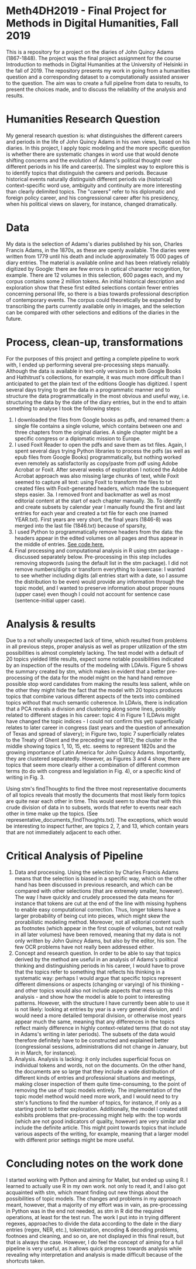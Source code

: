 # Meth4DH2019 - Final Project for Methods in Digital Humanities, Fall 2019
This is a repository for a project on the diaries of John Quincy Adams (1867-1848). The project was the final project assignment for the course Introduction to methods in Digital Humanities at the University of Helsinki in the fall of 2019. The repository presents my work in going from a humanities question and a corresponding dataset to a computationally assisted answer to the question. The aim was to create a full pipeline from data to results, to present the choices made, and to discuss the reliability of the analysis and results. 
# Humanities Research Question
My general research question is: what distinguishes the different careers and periods in the life of John Quincy Adams in his own views, based on his diaries. In this project, I apply topic modeling and the more specific question is whether there are systematic changes in word use that would denote shifting concerns and the evolution of Adams's political thought over different periods in his life and career(s). The simplest way to explore this is to identify topics that distinguish the careers and periods. Because historical events naturally distinguish different periods via (historical) context-specific word use, ambiguity and continuity are more interesting than clearly delimited topics. The "careers" refer to his diplomatic and foreign policy career, and his congressional career after his presidency, when his political views on slavery, for instance, changed dramatically.
# Data
My data is the selection of Adams's diaries published by his son, Charles Francis Adams, in the 1870s, as these are openly available. The diaries were written from 1779 until his death and include approximately 15 000 pages of diary entries. The material is available online and has been relatively reliably digitized by Google: there are few errors in optical character recognition, for example. There are 12 volumes in this selection, 600 pages each, and my corpus contains some 2 million tokens. An initial historical description and exploration show that these first edited selections contain fewer entries concerning personal life, so there is a bias towards professional description of contemporary events. The corpus could theoretically be expanded by transcribing the parts currently available only in images, and the selection can be compared with other selections and editions of the diaries in the future.
# Process, clean-up, transformations
For the purposes of this project and getting a complete pipeline to work with, I ended up performing several pre-processing steps manually. Although the data is available in text-only versions in both Google Books and Hathitrust's collections, for example, it was much more difficult than I anticipated to get the plain text of the editions Google has digitized. I spent several days trying to get the data in a programmatic manner and to structure the data programmatically in the most obvious and useful way, i.e. structuring the data by the date of the diary entries, but in the end to attain something to analyse I took the following steps:
  1. I downloaded the files from Google books as pdfs, and renamed them: a single file contains a single volume, which contains between one and three chapters from the original diaries. A single chapter might be a specific congress or a diplomatic mission to Europe.
  2. I used Foxit Reader to open the pdfs and save them as txt files. Again, I spent several days trying Python libraries to process the pdfs (as well as epub files from Google Books) programmatically, but nothing worked even remotely as satisfactorily as copy/paste from pdf using Adobe Acrobat or Foxit. After several weeks of exploration I noticed the Adobe Acrobat approach was also missing large chunks of text, while Foxit seemed to capture all text: using Foxit to transform the files to txt created files with Foxit-generated headers, which made the subsequent steps easier.
  3a. I removed front and backmatter as well as most editorial content at the start of each chapter manually.
  3b. To identify and create subsets by calendar year I manually found the first and last entries for each year and created a txt file for each one (named YEAR.txt). First years are very short, the final years (1846-8) was merged into the last file (1846.txt) because of sparsity,
  4. I used Python to programmatically remove headers from the data: the headers appear in the edited volumes on all pages and thus appear in the middle of entries. [See code here.](python_to_preprocess.py)
  5. Final processing and computational analysis in R using stm package - discussed separately below. Pre-processing in this step includes removing stopwords (using the default list in the stm package). I did not remove numbers/digits or transform everything to lowercase: I wanted to see whether including digits (all entries start with a date, so I assume the distribution to be even) would provide any information through the topic model, and I wanted to preserve information about proper nouns (upper case) even though I could not account for sentence case (sentence-initial upper case).
 
 # Analysis & results
 Due to a not wholly unexpected lack of time, which resulted from problems in all previous steps, proper analysis as well as proper utilization of the stm possibilities is almost completely lacking. The test model with a default of 20 topics yielded little results, expect some notable possibilities indicated by an inspection of the results of the modeling with LDAvis. Figure 5 shows the summary created by stm, which makes in evident that a better pre-processing of the data for the model might on the hand hand remove possible stop word candidates from making the results less salient, while on the other they might hide the fact that the model with 20 topics produces topics that combine various different aspects of the texts into combined topics without that much semantic coherence.
 In LDAvis, there is indication that a PCA reveals a division and clustering along some lines, possibly related to different stages in his career: topic 4 in Figure 1 (LDAvis might have changed the topic indices - I could not confirm this yet) superficially relates to later career in congress (last years and the question of annexation of Texas and spread of slavery); in Figure two, topic 7 superficially relates to the Treaty of Ghent and the preceding war of 1812; the cluster in the middle showing topics 1, 10, 15, etc. seems to represent 1820s and the growing importance of Latin America for John Quincy Adams. Importantly, they are clustered separatedly. However, as Figures 3 and 4 show, there are topics that seem more clearly either a combination of different common terms (to do with congress and legislation in Fig. 4), or a specific kind of writing in Fig. 3.  
 
 Using stm's findThoughts to find the three most representative documents of all topics reveals that mostly the documents that most likely form topics are quite near each other in time. This would seem to show that with this crude division of data in to subsets, words that refer to events near each other in time make up the topics. (See representative_documents_findThoughts.txt). The exceptions, which would be interesting to inspect further, are topics 2, 7, and 13, which contain years that are not immediately adjacent to each other.
 
 
 # Critical Analysis of Pipeline
  1. Data and processing.
  Using the selection by Charles Francis Adams means that the selection is biased in a specific way, which on the other hand has been discussed in previous research, and which can be compared with other selections (that are extremely smaller, however). The way I have quickly and crudely processed the data means for instance that tokens are cut at the end of the line with missing hyphens to enable easy computational correction. Thus, longer tokens have a larger probability of being cut into pieces, which might skew the prorabilistic modeling method. Moreover, not all editorial content such as footnotes (which appear in the first couple of volumes, but not really in all later volumes) have been removed, meaning that my data is not only written by John Quincy Adams, but also by the editor, his son. The few OCR problems have not really been addressed either.
  2. Concept and research question.
  In order to be able to say that topics derived by the method are useful in an analysis of Adams's political thinking and distinguishing periods in his career, I would have to prove that the topics refer to something that reflects his thinking in a systematic way: perhaps I would argue that specific topics represent different dimensions or aspects (changing or varying) of his thinking - and other topics would also not include aspects that mess up this analysis - and show how the model is able to point to interesting patterns. However, with the structure I have currently been able to use it is not likely: looking at entries by year is a very general division, and I would need a more detailed temporal division, or otherwise most years appear much the same, meaning that any differences in the topics reflect mainly difference in highly context-related terms (that do not stay in Adams's writing in later periods). The subsets of the data would therefore definitely have to be constructed and explained better (congressional sessions, administrations did not change in January, but in in March, for instance).
  3. Analysis.
  Analysis is lacking: it only includes superficial focus on individual tokens and words, not on the documents. On the other hand, the documents are so large that they include a wide distribution of different kinds of entries and professional situations and meetings, making closer inspection of them quite time-consuming, to the point of removing the use of topic models entirely.
  The implementation of the topic model method would need more work, and I would need to try stm's functions to find the number of topics, for instance, if only as a starting point to better exploration. Additionally, the model I created still exhibits problems that pre-processing might help with: the top words (which are not good indicators of quality, however) are very similar and include the definite article. This might point towards topics that include various aspects of the writing, for example, meaning that a larger model with different prior settings might be more useful.
  
# Concluding notes on the work done
I started working with Python and aiming for Mallet, but ended up using R. I learned to actually use R in my own work. not only to read it, and I also got acquainted with stm, which meant finding out new things about the possibilities of topic models. The changes and problems in my approach meant, however, that a majority of my effort was in vain, as pre-processing in Python was in the end not needed, as stm in R did the required operations, at least for the test run. The work I put into in trying different regexes, approaches to divide the data according to the date in the diary entries (regex, NER, etc.), tokenization, encoding & decoding problems, footnoes and cleaning, and so on, are not displayed in this final result, but that is always the case. However, I do feel the concept of aiming for a full pipeline is very useful, as it allows quick progress towards analysis while revealing why interpretation and analysis is made difficult because of the shortcuts taken.
  
